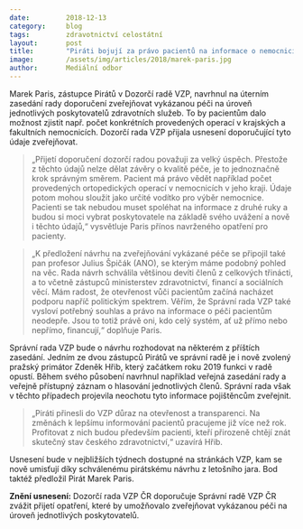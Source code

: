 ```yaml
---
date:         2018-12-13
category:     blog
tags:         zdravotnictví celostátní
layout:       post
title:        "Piráti bojují za právo pacientů na informace o nemocnicích a lékařích"
image:        /assets/img/articles/2018/marek-paris.jpg 
author:       Mediální odbor
---
```


Marek Paris, zástupce Pirátů v Dozorčí radě VZP, navrhnul na úterním zasedání rady doporučení zveřejňovat vykázanou péči na úroveň jednotlivých poskytovatelů zdravotních služeb. To by pacientům dalo možnost zjistit např. počet konkrétních provedených operací v krajských a fakultních nemocnicích. Dozorčí rada VZP přijala usnesení doporučující tyto údaje zveřejňovat.

> „Přijetí doporučení dozorčí radou považuji za velký úspěch. Přestože z těchto údajů nelze dělat závěry o kvalitě péče, je to jednoznačně krok správným směrem. Pacient má právo vědět například počet provedených ortopedických operací v nemocnicích v jeho kraji. Údaje potom mohou sloužit jako určité vodítko pro výběr nemocnice. Pacienti se tak nebudou muset spoléhat na informace z druhé ruky a budou si moci vybrat poskytovatele na základě svého uvážení a nově i těchto údajů,“ vysvětluje Paris přínos navrženého opatření pro pacienty.

> „K předložení návrhu na zveřejňování vykázané péče se připojil také pan profesor Julius Špičák (ANO), se kterým máme podobný pohled na věc. Rada návrh schválila většinou devíti členů z celkových třinácti, a to včetně zástupců ministerstev zdravotnictví, financí a sociálních věcí. Mám radost, že otevřenost vůči pacientům začíná nacházet podporu napříč politickým spektrem. Věřím, že Správní rada VZP také vysloví potřebný souhlas a právo na informace o péči pacientům neodepře. Jsou to totiž právě oni, kdo celý systém, ať už přímo nebo nepřímo, financují,“ doplňuje Paris.

Správní rada VZP bude o návrhu rozhodovat na některém z příštích zasedání. Jedním ze dvou zástupců Pirátů ve správní radě je i nově zvolený pražský primátor Zdeněk Hřib, který začátkem roku 2019 funkci v radě opustí. Během svého působení navrhnul například veřejná zasedání rady a veřejně přístupný záznam o hlasování jednotlivých členů. Správní rada však v těchto případech projevila neochotu tyto informace pojištěncům zveřejnit.

> „Piráti přinesli do VZP důraz na otevřenost a transparenci. Na změnách k lepšímu informování pacientů pracujeme již více než rok. Profitovat z nich budou především pacienti, kteří přirozeně chtějí znát skutečný stav českého zdravotnictví,“ uzavírá Hřib.

Usnesení bude v nejbližších týdnech dostupné na stránkách VZP, kam se nově umisťují díky schválenému pirátskému návrhu z letošního jara. Bod taktéž předložil Pirát Marek Paris.

**Znění usnesení:**
Dozorčí rada VZP ČR doporučuje Správní radě VZP ČR zvážit přijetí opatření, které by umožňovalo zveřejňovat vykázanou péči na úroveň jednotlivých poskytovatelů.
